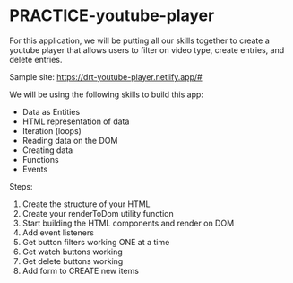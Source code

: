 # PRACTICE-youtube-player

For this application, we will be putting all our skills together to create a youtube player that allows users to filter on video type, create entries, and delete entries.

Sample site: https://drt-youtube-player.netlify.app/#

We will be using the following skills to build this app:
- Data as Entities
- HTML representation of data
- Iteration (loops)
- Reading data on the DOM
- Creating data
- Functions
- Events

Steps:
1. Create the structure of your HTML
1. Create your renderToDom utility function
1. Start building the HTML components and render on DOM
1. Add event listeners
1. Get button filters working ONE at a time
1. Get watch buttons working
1. Get delete buttons working
1. Add form to CREATE new items
